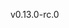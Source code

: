 v0.13.0-rc.0

<!--
    Add a summary for the release here.

    If you don't change this message, or if this file is empty, the release
    will not be created. -->
